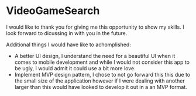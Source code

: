 # VideoGameSearch

I would like to thank you for giving me this opportunity to show my skills. I look forward to dicussing in with you in the future.

Additional things I would have like to achomplished:
- A better UI design, I understand the need for a beautiful UI when it comes to mobile development and while I would not consider this app to be ugly, I would admit it could use a bit more love.
- Implement MVP design pattern, I chose to not go forward this this due to the small size of the application however if I were dealing with another larger than this would have looked to develop it out in a an MVP format.
